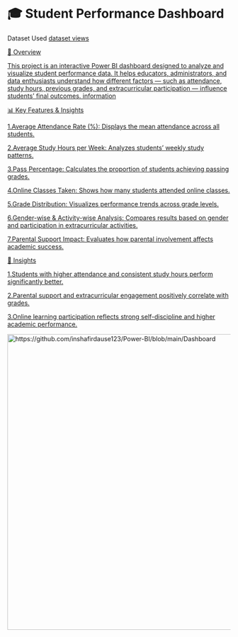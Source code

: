 
 # 🎓 Student Performance Dashboard
 Dataset Used
 <a href= "https://github.com/inshafirdause123/Power-BI/blob/main/student_performance_updated_1000.csv" >dataset views
 
 📌 Overview

This project is an interactive Power BI dashboard designed to analyze and visualize student performance data.
It helps educators, administrators, and data enthusiasts understand how different factors — such as attendance, study hours, previous grades, and extracurricular participation — influence students’ final outcomes.
information

📊 Key Features & Insights

1.Average Attendance Rate (%): Displays the mean attendance across all students.

2.Average Study Hours per Week: Analyzes students’ weekly study patterns.

3.Pass Percentage: Calculates the proportion of students achieving passing grades.

4.Online Classes Taken: Shows how many students attended online classes.

5.Grade Distribution: Visualizes performance trends across grade levels.

6.Gender-wise & Activity-wise Analysis: Compares results based on gender and participation in extracurricular activities.

7.Parental Support Impact: Evaluates how parental involvement affects academic success.

🧠 Insights

1.Students with higher attendance and consistent study hours perform significantly better.

2.Parental support and extracurricular engagement positively correlate with grades.

3.Online learning participation reflects strong self-discipline and higher academic performance.

<img width="1074" height="667" alt="https://github.com/inshafirdause123/Power-BI/blob/main/Dashboard" />
 
